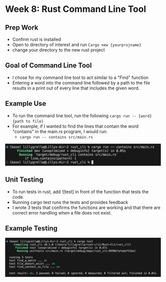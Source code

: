 # Week 8: Rust Command Line Tool

## Prep Work
* Confirm rust is installed
* Open to directory of interest and run `Cargo new {yourprojname}`
* change your directory to the new rust project

## Goal of Command Line Tool
* I chose for my command line tool to act similar to a "Find" function
* Entering a word into the command line followed by a path to the file results in a print out of every line that includes the given word.

## Example Use
* To run the command line tool, run the following `cargo run -- {word} {path to file}`
* For example, if I wanted to find the lines that contain the word "contains" in the main.rs program, I would run:
   * `cargo run -- contains src/main.rs`
  
![run](run.png)

## Unit Testing
* To run tests in rust, add ![test] in front of the function that tests the code.
* Running cargo test runs the tests and provides feedback
* I wrote 3 tests that confirms the functions are working and that there are correct error handling when a file does not exist.

## Example Testing

![test](test.png)
